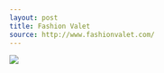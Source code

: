 ```yaml
---
layout: post
title: Fashion Valet
source: http://www.fashionvalet.com/
---
```


<img src="{{ site.baseurl }}/img/statap_img/fashionvalet.png">
